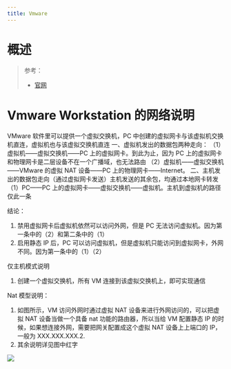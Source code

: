 ```yaml
---
title: Vmware
---
```


# 概述

> 参考：
> - [官网](https://www.vmware.com/)

# Vmware Workstation 的网络说明

VMware 软件里可以提供一个虚拟交换机，PC 中创建的虚拟网卡与该虚拟机交换机直连，虚拟机也与该虚拟交换机直连
一、虚拟机发出的数据包两种走向：
（1）虚拟机——虚拟交换机——PC 上的虚拟网卡。到此为止，因为 PC 上的虚拟网卡和物理网卡是二层设备不在一个广播域，也无法路由
（2）虚拟机——虚拟交换机——VMware 的虚拟 NAT 设备——PC 上的物理网卡——Internet。
二、主机发出的数据包走向（通过虚拟网卡发送）主机发送的其余包，均通过本地网卡转发
（1）PC——PC 上的虚拟网卡——虚拟交换机——虚拟机。主机到虚拟机的路径仅此一条

结论：

1. 禁用虚拟网卡后虚拟机依然可以访问外网，但是 PC 无法访问虚拟机。因为第一条中的（2）和第二条中的（1）
2. 启用静态 IP 后，PC 可以访问虚拟机，但是虚拟机只能访问到虚拟网卡，外网不同。因为第一条中的（1）（2）

仅主机模式说明

1. 创建一个虚拟交换机，所有 VM 连接到该虚拟交换机上，即可实现通信

Nat 模型说明：

1. 如图所示，VM 访问外网时通过虚拟 NAT 设备来进行外网访问的，可以把虚拟 NAT 设备当做一个具备 nat 功能的路由器，所以当给 VM 配置静态 IP 的时候，如果想连接外网，需要把网关配置成这个虚拟 NAT 设备上上端口的 IP，一般为 XXX.XXX.XXX.2.
2. 其余说明详见图中红字

![](https://notes-learning.oss-cn-beijing.aliyuncs.com/gafu3p/1616124111669-8462c7ae-7e65-42c3-93e2-4162bdf5b29a.jpeg)
